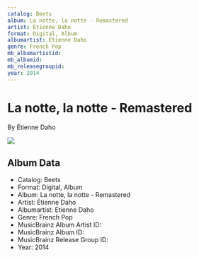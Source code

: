 ```yaml
---
catalog: Beets
album: La notte, la notte - Remastered
artist: Étienne Daho
format: Digital, Album
albumartist: Étienne Daho
genre: French Pop
mb_albumartistid: 
mb_albumid: 
mb_releasegroupid: 
year: 2014
---
```


# La notte, la notte - Remastered

By Étienne Daho

![](../../assets/beetscovers/Étienne_Daho-La_notte__la_notte_-_Remastered.jpg)

## Album Data

- Catalog: Beets
- Format: Digital, Album
- Album: La notte, la notte - Remastered
- Artist: Étienne Daho
- Albumartist: Étienne Daho
- Genre: French Pop
- MusicBrainz Album Artist ID: 
- MusicBrainz Album ID: 
- MusicBrainz Release Group ID: 
- Year: 2014

